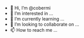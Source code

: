 - 👋 Hi, I’m @cobermi
- 👀 I’m interested in ...
- 🌱 I’m currently learning ...
- 💞️ I’m looking to collaborate on ...
- 📫 How to reach me ...

<!---
cobermi/cobermi is a ✨ special ✨ repository because its `README.md` (this file) appears on your GitHub profile.
You can click the Preview link to take a look at your changes.
--->
